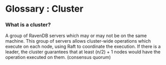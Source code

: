 ﻿# Glossary : Cluster

### What is a cluster?
A group of RavenDB servers which may or may not be on the same machine. 
This group of servers allows cluster-wide operations which execute on each node, using Raft to coordinate the execution.
If there is a leader, the cluster guarantees that at least (n/2) + 1 nodes would have the operation executed on them. (consensus quorum)
